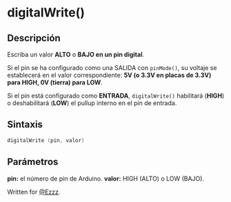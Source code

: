 
# digitalWrite()

## Descripción
Escriba un valor **ALTO** o **BAJO en un pin digital**.

Si el pin se ha configurado como una SALIDA con `pinMode()`, su voltaje se establecerá en el valor correspondiente: **5V (o 3.3V en placas de 3.3V) para HIGH, 0V (tierra) para LOW**.

Si el pin está configurado como **ENTRADA**, `digitalWrite()` habilitará (**HIGH**) o deshabilitará (**LOW**) el pullup interno en el pin de entrada. 

## Sintaxis
```c
digitalWrite (pin, valor)
```

## Parámetros
**pin:** el número de pin de Arduino.
**valor:** HIGH (ALTO) o LOW (BAJO).


Written for [@Ezzz](https://ezzzzzzzzzzzzzz.github.io/).

<!--stackedit_data:
eyJoaXN0b3J5IjpbMTA1MTU3NzUzMyw2OTQ2ODE3NzNdfQ==
-->